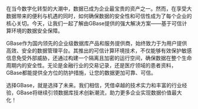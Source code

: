 在当今数字化转型的大潮中，数据已成为企业最宝贵的资产之一。然而，在享受大数据带来的便利与机遇的同时，如何确保数据的安全性和可信性成为了每个企业的核心关切。今天，让我们一起了解由GBase提供的强大解决方案——基于可信计算环境的数据安全保障。

GBase作为国内领先的企业级数据库产品和服务提供商，始终致力于为用户提供高效、安全的数据管理平台。其推出的可信计算环境技术，不仅能够有效保护敏感信息免受外部威胁，还通过构建一个隔离且加密的运行空间，确保数据在整个生命周期内的安全性。无论是金融行业的交易记录，还是医疗领域的患者资料，GBase都能提供全方位的防护措施，让您的数据更加可靠、可信。

选择GBase，就是选择了未来。我们相信，凭借卓越的技术实力和丰富的行业经验，GBase将继续引领数据库技术创新潮流，助力更多企业实现数据价值最大化！
